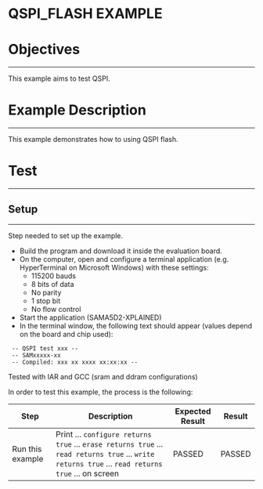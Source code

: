 QSPI_FLASH EXAMPLE
============

# Objectives
------------
This example aims to test QSPI.


# Example Description
---------------------
This example demonstrates how to using QSPI flash.


# Test
------

## Setup
--------
Step needed to set up the example.

* Build the program and download it inside the evaluation board.
* On the computer, open and configure a terminal application (e.g. HyperTerminal
 on Microsoft Windows) with these settings:
	- 115200 bauds
	- 8 bits of data
	- No parity
	- 1 stop bit
	- No flow control
* Start the application (SAMA5D2-XPLAINED)
* In the terminal window, the following text should appear (values depend on the
 board and chip used):
```
 -- QSPI test xxx --
 -- SAMxxxxx-xx
 -- Compiled: xxx xx xxxx xx:xx:xx --
```

Tested with IAR and GCC (sram and ddram configurations)

In order to test this example, the process is the following:

Step | Description | Expected Result | Result
-----|-------------|-----------------|-------
Run this example | Print ... `configure returns true` ... `erase returns true` ... `read returns true` ... `write returns true` ... `read returns true` ... on screen | PASSED | PASSED
